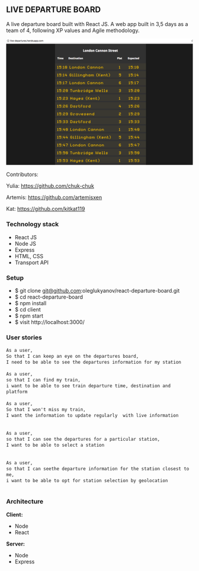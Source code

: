 ## LIVE DEPARTURE BOARD

A live departure board built with React JS. A web app built in 3,5 days as a team of 4, following XP values and Agile methodology. 

![Board Image](board.png)

Contributors:

Yulia: https://github.com/chuk-chuk

Artemis:  https://github.com/artemisxen

Kat: https://github.com/kitkat119

### Technology stack
* React JS
* Node JS
* Express
* HTML, CSS
* Transport API

### Setup

- $ git clone git@github.com:oleglukyanov/react-departure-board.git
- $ cd react-departure-board
- $ npm install  
- $ cd client
- $ npm start  
- $ visit http://localhost:3000/

### User stories

```
As a user,
So that I can keep an eye on the departures board,
I need to be able to see the departures information for my station

As a user,
so that I can find my train,
i want to be able to see train departure time, destination and platform

As a user,
So that I won't miss my train,
I want the information to update regularly  with live information


As a user,
so that I can see the departures for a particular station,
I want to be able to select a station


As a user,
so that I can seethe departure information for the station closest to me,
i want to be able to opt for station selection by geolocation


```

### Architecture

**Client:**
* Node
* React

**Server:**
* Node
* Express
